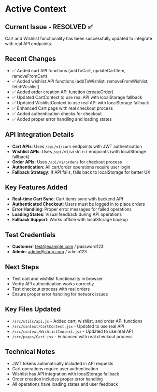 # Active Context

## Current Issue - RESOLVED ✅
Cart and Wishlist functionality has been successfully updated to integrate with real API endpoints.

## Recent Changes
- ✅ Added cart API functions (addToCart, updateCartItem, removeFromCart)
- ✅ Added wishlist API functions (addToWishlist, removeFromWishlist, fetchWishlist)
- ✅ Added order creation API function (createOrder)
- ✅ Updated CartContext to use real API with localStorage fallback
- ✅ Updated WishlistContext to use real API with localStorage fallback
- ✅ Enhanced Cart page with real checkout process
- ✅ Added authentication checks for checkout
- ✅ Added proper error handling and loading states

## API Integration Details
- **Cart APIs**: Uses `/api/v1/cart` endpoints with JWT authentication
- **Wishlist APIs**: Uses `/api/v1/wishlist` endpoints (with localStorage fallback)
- **Order APIs**: Uses `/api/v1/orders` for checkout process
- **Authentication**: All cart/order operations require user login
- **Fallback Strategy**: If API fails, falls back to localStorage for better UX

## Key Features Added
- **Real-time Cart Sync**: Cart items sync with backend API
- **Authenticated Checkout**: Users must be logged in to place orders
- **Error Handling**: Proper error messages for failed operations
- **Loading States**: Visual feedback during API operations
- **Fallback Support**: Works offline with localStorage backup

## Test Credentials
- **Customer**: test@example.com / password123
- **Admin**: admin@shop.com / admin123

## Next Steps
- Test cart and wishlist functionality in browser
- Verify API authentication works correctly
- Test checkout process with real orders
- Ensure proper error handling for network issues

## Key Files Updated
- `/src/utils/api.js` - Added cart, wishlist, and order API functions
- `/src/context/CartContext.jsx` - Updated to use real API
- `/src/context/WishlistContext.jsx` - Updated to use real API
- `/src/pages/Cart.jsx` - Enhanced with real checkout process

## Technical Notes
- JWT tokens automatically included in API requests
- Cart operations require user authentication
- Wishlist has API integration with localStorage fallback
- Order creation includes proper error handling
- All operations have loading states and user feedback